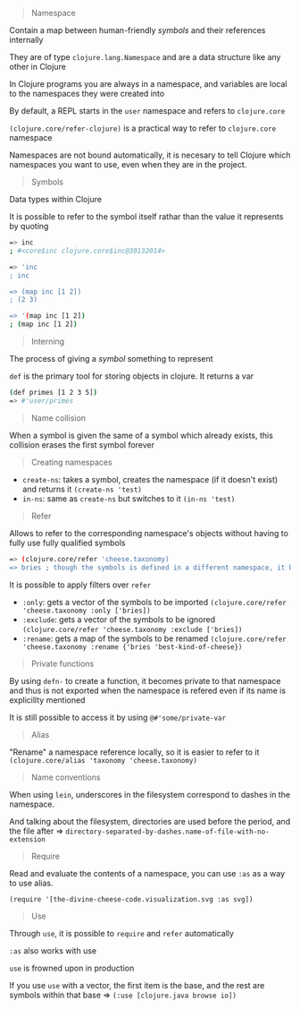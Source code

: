 > Namespace

Contain a map between human-friendly *symbols* and their references internally

They are of type `clojure.lang.Namespace` and are a data structure like any other in Clojure

In Clojure programs you are always in a namespace, and variables are local to the namespaces they were created into

By default, a REPL starts in the `user` namespace and refers to `clojure.core`

`(clojure.core/refer-clojure)` is a practical way to refer to `clojure.core` namespace

Namespaces are not bound automatically, it is necesary to tell Clojure which namespaces you want to use, even when they are in the project.

> Symbols

Data types within Clojure

It is possible to refer to the symbol itself rathar than the value it represents by quoting

```bash
=> inc
; #<core$inc clojure.core$inc@30132014>

=> 'inc
; inc

=> (map inc [1 2])
; (2 3)

=> '(map inc [1 2])
; (map inc [1 2])
```

> Interning

The process of giving a *symbol* something to represent

`def` is the primary tool for storing objects in clojure. It returns a var

```bash
(def primes [1 2 3 5])
=> #'user/primes
```

> Name collision

When a symbol is given the same of a symbol which already exists, this collision erases the first symbol forever

> Creating namespaces

* `create-ns`: takes a symbol, creates the namespace (if it doesn't exist) and returns it `(create-ns 'test)`
* `in-ns`: same as `create-ns` but switches to it `(in-ns 'test)`

> Refer

Allows to refer to the corresponding namespace's objects without having to fully use fully qualified symbols

```bash
=> (clojure.core/refer 'cheese.taxonomy)
=> bries ; though the symbols is defined in a different namespace, it becomes accessible
```

It is possible to apply filters over `refer`

* `:only`: gets a vector of the symbols to be imported `(clojure.core/refer 'cheese.taxonomy :only ['bries])`
* `:exclude`: gets a vector of the symbols to be ignored `(clojure.core/refer 'cheese.taxonomy :exclude ['bries])`
* `:rename`: gets a map of the symbols to be renamed `(clojure.core/refer 'cheese.taxonomy :rename {'bries 'best-kind-of-cheese})`

> Private functions

By using `defn-` to create a function, it becomes private to that namespace and thus is not exported when the namespace is refered even if its name is explicillty mentioned

It is still possible to access it by using `@#'some/private-var`

> Alias

"Rename" a namespace reference locally, so it is easier to refer to it `(clojure.core/alias 'taxonomy 'cheese.taxonomy)`

> Name conventions

When using `lein`, underscores in the filesystem correspond to dashes in the namespace.

And talking about the filesystem, directories are used before the period, and the file after => `directory-separated-by-dashes.name-of-file-with-no-extension`

> Require

Read and evaluate the contents of a namespace, you can use `:as` as a way to use alias.

`(require '[the-divine-cheese-code.visualization.svg :as svg])`

> Use

Through `use`, it is possible to `require` and `refer` automatically

`:as` also works with use

`use` is frowned upon in production

If you use `use` with a vector, the first item is the base, and the rest are symbols within that base => `(:use [clojure.java browse io])`